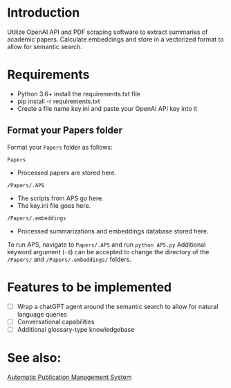 # Introduction
Utilize OpenAI API and PDF scraping software to extract summaries of academic papers. Calculate embeddings and store in a vectorized format to allow for semantic search.

# Requirements
- Python 3.6+
install the requirements.txt file
- pip install -r requirements.txt
- Create a file name key.ini and paste your OpenAI API key into it

## Format your Papers folder
Format your `Papers` folder as follows:

`Papers`
- Processed papers are stored here.
    
`/Papers/.APS`
- The scripts from APS go here.
- The key.ini file goes here.
    
`/Papers/.embeddings`
- Processed summarizations and embeddings database stored here.


To run APS, navigate to `Papers/.APS` and run `python APS.py`
Additional keyword argument (`-d`) can be accepted to change the directory of the `/Papers/` and `/Papers/.embeddings/` folders.

# Features to be implemented
- [ ] Wrap a chatGPT agent around the semantic search to allow for natural language queries
- [ ] Conversational capabilities
- [ ] Additional glossary-type knowledgebase

# See also:
[Automatic Publication Management System](https://github.com/nrb171/Automatic-Publication-Management-System)

